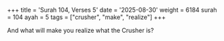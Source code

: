 +++
title = 'Surah 104, Verses 5'
date = '2025-08-30'
weight = 6184
surah = 104
ayah = 5
tags = ["crusher", "make", "realize"]
+++

And what will make you realize what the Crusher is?